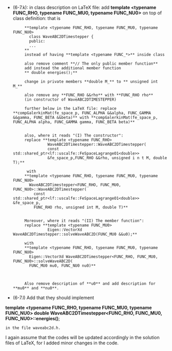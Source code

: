 - (6-7.k): in class description on LaTeX file:
		   add **template <typename FUNC_RHO, typename FUNC_MU0, typename FUNC_NU0>** on top of class definition: that is

		   **template <typename FUNC_RHO, typename FUNC_MU0, typename FUNC_NU0>
			 class WaveABC2DTimestepper {
			 public:
			 ...
		   **
		   instead of having **template <typename FUNC_*>** inside class
		   
		   also remove comment **// The only public member function** 
		   add instead the additional member function
		   ** double energies();**

		   change in private members **double M_** to ** unsigned int M_** 

		   also remove any **FUNC_RHO &&rho** with **FUNC_RHO rho** 
		   (in constructor of WaveABC2DTIMESTEPPER)
		   
		   further below in the LaTeX file: replace **compGalerkinMat(fe_space_p, FUNC_ALPHA &&alpha, FUNC_GAMMA &&gamma, FUNC_BETA &&beta)** with **compGalerkinMat(fe_space_p, FUNC_ALPHA alpha, FUNC_GAMMA gamma, FUNC_BETA beta)**
		  
		  
		   also, where it reads "(I) The constructor": 
		   replace **template <typename FUNC_RHO>
		             WaveABC2DTimestepper::WaveABC2DTimestepper(
					 const std::shared_ptr<lf::uscalfe::FeSpaceLagrangeO1<double>>
					 &fe_space_p,FUNC_RHO &&rho, unsigned i n t M, double T);** 

			with 
		   **template <typename FUNC_RHO, typename FUNC_MU0, typename FUNC_NU0>
		     WaveABC2DTimestepper<FUNC_RHO, FUNC_MU0, FUNC_NU0>::WaveABC2DTimestepper(
			   const std::shared_ptr<lf::uscalfe::FeSpaceLagrangeO1<double>> &fe_space_p,
			   FUNC_RHO rho, unsigned int M, double T)**
            
		
		   Moreover, where it reads "(II) The member function":
		   replace **template <typename FUNC_MU0>
		   			 Eigen::VectorXd WaveABC2DTimestepper::solveWaveABC2D(FUNC_MU0 &&u0);** 

		   with
		   **template <typename FUNC_RHO, typename FUNC_MU0, typename FUNC_NU0>
		     Eigen::VectorXd WaveABC2DTimestepper<FUNC_RHO, FUNC_MU0, FUNC_NU0>::solveWaveABC2D(
    		 FUNC_MU0 mu0, FUNC_NU0 nu0)**


  		    
		   Also remove description of **u0** and add description for **mu0** and **nu0**.

- (6-7.l)        Add that they should implement 

**template <typename FUNC_RHO, typename FUNC_MU0, typename FUNC_NU0>
double
    WaveABC2DTimestepper<FUNC_RHO, FUNC_MU0, FUNC_NU0>::energies()**;
    
    in the file waveabc2d.h.

I again assume that the codes will be updated accordingly in the solution files of LaTeX, for I added minor changes in the code.


